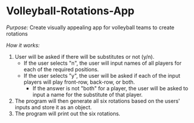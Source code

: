 # Volleyball-Rotations-App

*Purpose:*
Create visually appealing app for volleyball teams to create rotations

*How it works:*
1. User will be asked if there will be substitutes or not (y/n).
   - If the user selects "n", the user will input names of all players for each of the required positions.
   - If the user selects "y", the user will be asked if each of the input players will play front-row, back-row, or both.
     - If the answer is not "both" for a player, the user will be asked to input a name for the substitute of that player.
2. The program will then generate all six rotations based on the users' inputs and store it as an object.
3. The program will print out the six rotations. 
